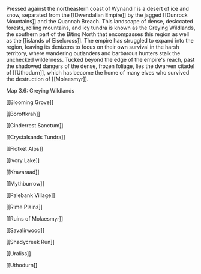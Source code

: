 Pressed against the northeastern coast of Wynandir is a desert of ice and snow, separated from the [[Dwendalian Empire]] by the jagged [[Dunrock Mountains]] and the Quannah Breach. This landscape of dense, desiccated forests, rolling mountains, and icy tundra is known as the Greying Wildlands, the southern part of the Biting North that encompasses this region as well as the [[islands of Eiselcross]]. The empire has struggled to expand into the region, leaving its denizens to focus on their own survival in the harsh territory, where wandering outlanders and barbarous hunters stalk the unchecked wilderness. Tucked beyond the edge of the empire's reach, past the shadowed dangers of the dense, frozen foliage, lies the dwarven citadel of [[Uthodurn]], which has become the home of many elves who survived the destruction of [[Molaesmyr]].

[](https://media.dndbeyond.com/compendium-images/egtw/yDOyqyOocErRgYJK/3.6-Greying-Wildlands.png)

Map 3.6: Greying Wildlands

[[Blooming Grove]]

[[Boroftkrah]]

[[Cinderrest Sanctum]]

[[Crystalsands Tundra]]

[[Flotket Alps]]

[[Ivory Lake]]

[[Kravaraad]]

[[Mythburrow]]

[[Palebank Village]]

[[Rime Plains]]

[[Ruins of Molaesmyr]]

[[Savalirwood]]

[[Shadycreek Run]]

[[Uraliss]]

[[Uthodurn]]
